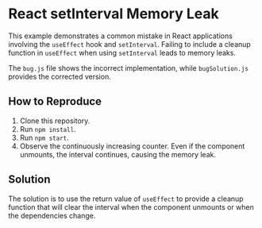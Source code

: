 # React setInterval Memory Leak
This example demonstrates a common mistake in React applications involving the `useEffect` hook and `setInterval`.  Failing to include a cleanup function in `useEffect` when using `setInterval` leads to memory leaks. 

The `bug.js` file shows the incorrect implementation, while `bugSolution.js` provides the corrected version.

## How to Reproduce
1. Clone this repository.
2. Run `npm install`.
3. Run `npm start`.
4. Observe the continuously increasing counter. Even if the component unmounts, the interval continues, causing the memory leak.

## Solution
The solution is to use the return value of `useEffect` to provide a cleanup function that will clear the interval when the component unmounts or when the dependencies change.